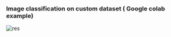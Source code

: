 ### Image classification on custom dataset ( Google colab example)

![res](https://github.com/user-attachments/assets/0d71f29a-76a9-4581-9673-8380b57fcb03)
